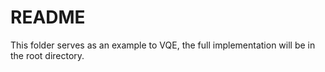 # README
This folder serves as an example to VQE, the full implementation will be in the root directory.